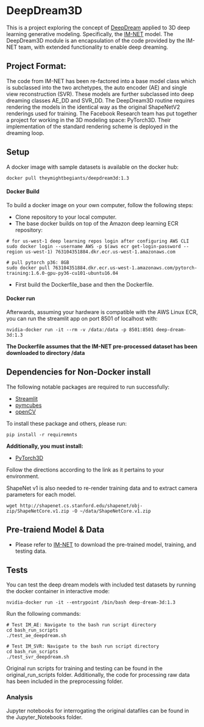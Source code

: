 # DeepDream3D
This is a project exploring the concept of [DeepDream](https://github.com/google/deepdream.git) applied to 
3D deep learning generative modeling. Specifically, the [IM-NET](https://github.com/czq142857/implicit-decoder.git) model.
The DeepDream3D module is an encapsulation of the code provided 
by the IM-NET team, with extended functionality to enable deep dreaming. 

## Project Format:
The code from IM-NET has been re-factored into a base model class which is subclassed into the two archetypes,
the auto encoder (AE) and single view reconstruction (SVR). These models are further subclassed into deep dreaming 
classes AE_DD and SVR_DD. The DeepDream3D routine requires rendering the models in the identical way
as the original ShapeNetV2 renderings used for training. The Facebook Research team has put together a project for
working in the 3D modeling space: PyTorch3D. Their implementation of the standard rendering scheme is deployed in the
dreaming loop. 

## Setup
A docker image with sample datasets is available on the docker hub:

```
docker pull theymightbegiants/deepdream3d:1.3
```

#### Docker Build

To build a docker image on your own computer, follow the following steps:
- Clone repository to your local computer. 
- The base docker builds on top of the Amazon deep learning ECR
repository:

```
# for us-west-1 deep learning repos login after configuring AWS CLI
sudo docker login --username AWS -p $(aws ecr get-login-password --region us-west-1) 763104351884.dkr.ecr.us-west-1.amazonaws.com

# pull pytorch p36: 8GB
sudo docker pull 763104351884.dkr.ecr.us-west-1.amazonaws.com/pytorch-training:1.6.0-gpu-py36-cu101-ubuntu16.04

```

- First build the Dockerfile_base and then the Dockerfile.

#### Docker run 
Afterwards, assuming your hardware is compatible with 
the AWS Linux ECR, you can run the streamlit app on port 8501 of localhost with:

```
nvidia-docker run -it --rm -v /data:/data -p 8501:8501 deep-dream-3d:1.3
```

**The Dockerfile assumes that the IM-NET pre-processed dataset has been downloaded to directory /data**

## Dependencies for Non-Docker install

The following notable packages are required to run successfully:

- [Streamlit](https://www.streamlit.io/)
- [pymcubes](https://pypi.org/project/PyMCubes/)
- [openCV](https://pypi.org/project/opencv-python/)

To install these package and others, please run:

```shell
pip install -r requiremnts
```

**Additionally, you must install:** 

- [PyTorch3D](https://github.com/facebookresearch/pytorch3d/blob/master/INSTALL.md)

Follow the directions according to the link as it pertains to your environment.

ShapeNet v1 is also needed to re-render training data and to extract camera parameters for each
model.

```
wget http://shapenet.cs.stanford.edu/shapenet/obj-zip/ShapeNetCore.v1.zip -O ~/data/ShapeNetCore.v1.zip
```


## Pre-traiend Model & Data

- Please refer to [IM-NET](https://github.com/czq142857/implicit-decoder.git) to download the pre-trained model, 
training, and testing data. 




## Tests
You can test the deep dream models with included test datasets by running the docker container in interactive mode:
```
nvidia-docker run -it --entrypoint /bin/bash deep-dream-3d:1.3
```

Run the following commands:

```
# Test IM_AE: Navigate to the bash run script directory
cd bash_run_scripts
./test_ae_deepdream.sh
```

```
# Test IM_SVR: Navigate to the bash run script directory
cd bash_run_scripts
./test_svr_deepdream.sh
```
Original run scripts for training and testing can be found in the original_run_scripts folder. 
Additionally, the code for processing raw data has been included
in the preprocessing folder.


### Analysis
Jupyter notebooks for interrogating the original datafiles can be found in the Jupyter_Notebooks folder.

